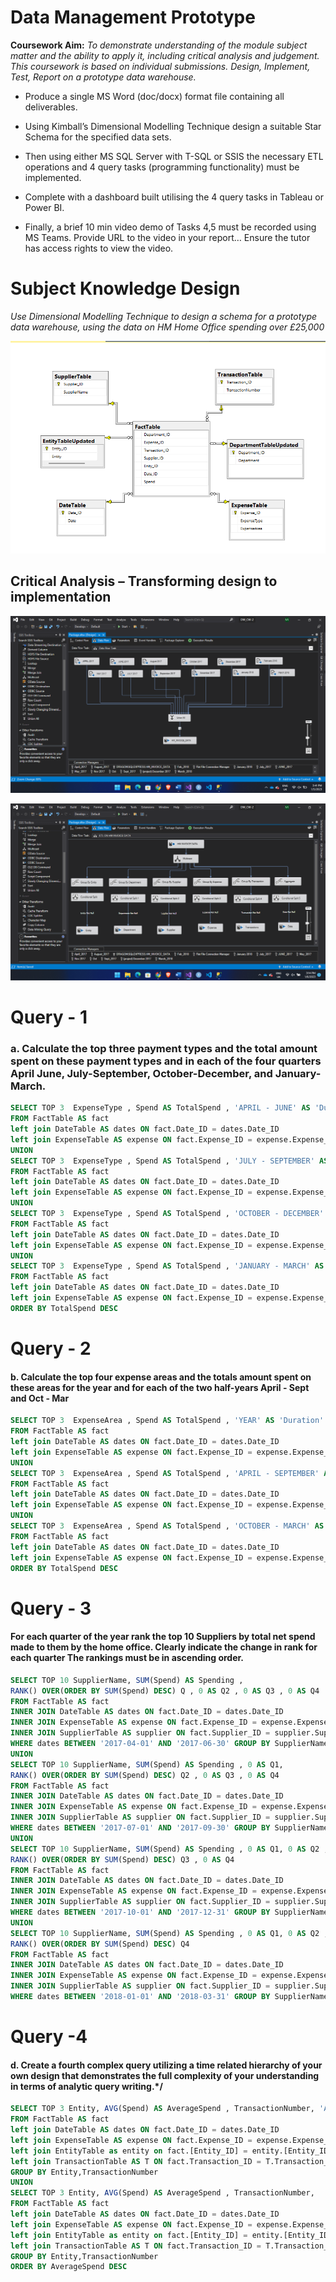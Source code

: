 # Data Management Prototype

**Coursework Aim:** 
*To demonstrate understanding of the module subject matter and the ability to apply it, including critical analysis and judgement. This coursework is based on individual submissions. Design, Implement, Test, Report on a prototype data warehouse.* 
- Produce a single MS Word (doc/docx) format file containing all deliverables. 

 - Using Kimball’s Dimensional Modelling Technique design a suitable Star Schema for the specified data sets. 
- Then using either MS SQL Server with T-SQL or SSIS the necessary ETL operations and 4 query tasks (programming functionality) must be implemented. 
- Complete with a dashboard built utilising the 4 query tasks in Tableau or Power BI. 
- Finally, a brief 10 min video demo of Tasks 4,5 must be recorded using MS Teams. Provide URL to the video in your report… Ensure the tutor has access rights to view the video.


# Subject Knowledge Design 
*Use Dimensional Modelling Technique to design a schema for a prototype data warehouse, using the data on HM Home Office spending over £25,000*

![Schema Design](https://github.com/nahidislamz/Data-Management-Prototype/blob/main/images/Schema_Diagram.png)

## Critical Analysis – Transforming design to implementation

![Merge_CSV](https://github.com/nahidislamz/Data-Management-Prototype/blob/main/images/merging_data.png)

![Data_Transformation](https://github.com/nahidislamz/Data-Management-Prototype/blob/main/images/Screenshot%20%2847%29.png)

# Query - 1
### a. Calculate the top three payment types and the total amount spent on these payment types and in each of the four quarters April June, July-September, October-December, and January-March.
```sql
SELECT TOP 3  ExpenseType , Spend AS TotalSpend , 'APRIL - JUNE' AS 'Duration'  
FROM FactTable AS fact
left join DateTable AS dates ON fact.Date_ID = dates.Date_ID
left join ExpenseTable AS expense ON fact.Expense_ID = expense.Expense_ID WHERE dates between '2017-04-01'and '2017-06-30'
UNION
SELECT TOP 3  ExpenseType , Spend AS TotalSpend , 'JULY - SEPTEMBER' AS 'Duration'  
FROM FactTable AS fact
left join DateTable AS dates ON fact.Date_ID = dates.Date_ID
left join ExpenseTable AS expense ON fact.Expense_ID = expense.Expense_ID WHERE dates between '2017-07-01' and  '2017-09-30' 
UNION
SELECT TOP 3  ExpenseType , Spend AS TotalSpend , 'OCTOBER - DECEMBER' AS 'Duration'  
FROM FactTable AS fact
left join DateTable AS dates ON fact.Date_ID = dates.Date_ID
left join ExpenseTable AS expense ON fact.Expense_ID = expense.Expense_ID WHERE dates between '2017-10-01' and '2017-12-31' 
UNION
SELECT TOP 3  ExpenseType , Spend AS TotalSpend , 'JANUARY - MARCH' AS 'Duration'  
FROM FactTable AS fact
left join DateTable AS dates ON fact.Date_ID = dates.Date_ID
left join ExpenseTable AS expense ON fact.Expense_ID = expense.Expense_ID WHERE dates between '2018-01-01' and '2018-03-31'  
ORDER BY TotalSpend DESC
```

# Query  - 2
#### b. Calculate the top four expense areas and the totals amount spent on these areas for the year and for each of the two half-years April - Sept and Oct - Mar
```sql
SELECT TOP 3  ExpenseArea , Spend AS TotalSpend , 'YEAR' AS 'Duration'  
FROM FactTable AS fact
left join DateTable AS dates ON fact.Date_ID = dates.Date_ID
left join ExpenseTable AS expense ON fact.Expense_ID = expense.Expense_ID
UNION
SELECT TOP 3  ExpenseArea , Spend AS TotalSpend , 'APRIL - SEPTEMBER' AS 'Duration'  
FROM FactTable AS fact
left join DateTable AS dates ON fact.Date_ID = dates.Date_ID
left join ExpenseTable AS expense ON fact.Expense_ID = expense.Expense_ID WHERE dates between '2017-04-01' and  '2017-09-30' 
UNION
SELECT TOP 3  ExpenseArea , Spend AS TotalSpend , 'OCTOBER - MARCH' AS 'Duration'  
FROM FactTable AS fact
left join DateTable AS dates ON fact.Date_ID = dates.Date_ID
left join ExpenseTable AS expense ON fact.Expense_ID = expense.Expense_ID WHERE dates between '2017-10-01' and '2018-03-31' 
ORDER BY TotalSpend DESC 
```
# Query - 3
#### For each quarter of the year rank the top 10 Suppliers by total net spend made to them by the home office. Clearly indicate the change in rank for each quarter The rankings must be in ascending order.
```sql
SELECT TOP 10 SupplierName, SUM(Spend) AS Spending ,     
RANK() OVER(ORDER BY SUM(Spend) DESC) Q , 0 AS Q2 , 0 AS Q3 , 0 AS Q4  
FROM FactTable AS fact
INNER JOIN DateTable AS dates ON fact.Date_ID = dates.Date_ID
INNER JOIN ExpenseTable AS expense ON fact.Expense_ID = expense.Expense_ID
INNER JOIN SupplierTable AS supplier ON fact.Supplier_ID = supplier.Supplier_ID
WHERE dates BETWEEN '2017-04-01' AND '2017-06-30' GROUP BY SupplierName 
UNION
SELECT TOP 10 SupplierName, SUM(Spend) AS Spending , 0 AS Q1,
RANK() OVER(ORDER BY SUM(Spend) DESC) Q2 , 0 AS Q3 , 0 AS Q4  
FROM FactTable AS fact
INNER JOIN DateTable AS dates ON fact.Date_ID = dates.Date_ID
INNER JOIN ExpenseTable AS expense ON fact.Expense_ID = expense.Expense_ID
INNER JOIN SupplierTable AS supplier ON fact.Supplier_ID = supplier.Supplier_ID
WHERE dates BETWEEN '2017-07-01' AND '2017-09-30' GROUP BY SupplierName
UNION
SELECT TOP 10 SupplierName, SUM(Spend) AS Spending , 0 AS Q1, 0 AS Q2 ,
RANK() OVER(ORDER BY SUM(Spend) DESC) Q3 , 0 AS Q4  
FROM FactTable AS fact
INNER JOIN DateTable AS dates ON fact.Date_ID = dates.Date_ID
INNER JOIN ExpenseTable AS expense ON fact.Expense_ID = expense.Expense_ID
INNER JOIN SupplierTable AS supplier ON fact.Supplier_ID = supplier.Supplier_ID
WHERE dates BETWEEN '2017-10-01' AND '2017-12-31' GROUP BY SupplierName
UNION
SELECT TOP 10 SupplierName, SUM(Spend) AS Spending , 0 AS Q1, 0 AS Q2 , 0 AS Q3, 
RANK() OVER(ORDER BY SUM(Spend) DESC) Q4
FROM FactTable AS fact
INNER JOIN DateTable AS dates ON fact.Date_ID = dates.Date_ID
INNER JOIN ExpenseTable AS expense ON fact.Expense_ID = expense.Expense_ID
INNER JOIN SupplierTable AS supplier ON fact.Supplier_ID = supplier.Supplier_ID
WHERE dates BETWEEN '2018-01-01' AND '2018-03-31' GROUP BY SupplierName ORDER BY Spending ASC
```
# Query -4
#### d. Create a fourth complex query utilizing a time related hierarchy of your own design that demonstrates the full complexity of your understanding in terms of analytic query writing.*/
```sql
SELECT TOP 3 Entity, AVG(Spend) AS AverageSpend , TransactionNumber, 'APRIL - SEPTEBER' AS 'Duration'  
FROM FactTable AS fact
left join DateTable AS dates ON fact.Date_ID = dates.Date_ID
left join ExpenseTable AS expense ON fact.Expense_ID = expense.Expense_ID
left join EntityTable as entity on fact.[Entity_ID] = entity.[Entity_ID]
left join TransactionTable AS T ON fact.Transaction_ID = T.Transaction_ID WHERE dates between '2017-04-01' and  '2017-09-30'
GROUP BY Entity,TransactionNumber
UNION
SELECT TOP 3 Entity, AVG(Spend) AS AverageSpend , TransactionNumber,  'OCTOBER - MARCH' AS 'Duration'  
FROM FactTable AS fact
left join DateTable AS dates ON fact.Date_ID = dates.Date_ID
left join ExpenseTable AS expense ON fact.Expense_ID = expense.Expense_ID
left join EntityTable as entity on fact.[Entity_ID] = entity.[Entity_ID]
left join TransactionTable AS T ON fact.Transaction_ID = T.Transaction_ID WHERE dates between '2017-10-01' and '2018-03-31' 
GROUP BY Entity,TransactionNumber
ORDER BY AverageSpend DESC 
```
